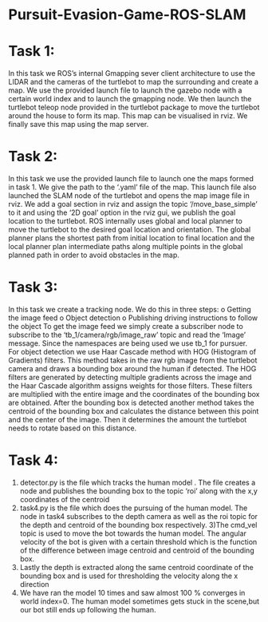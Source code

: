 # Pursuit-Evasion-Game-ROS-SLAM

# Task 1:
In this task we ROS’s internal Gmapping sever client architecture to
use the LIDAR and the cameras of the turtlebot to map the surrounding
and create a map.
We use the provided launch file to launch the gazebo node with a
certain world index and to launch the gmapping node.
We then launch the turtlebot teleop node provided in the turtlebot
package to move the turtlebot around the house to form its map.
This map can be visualised in rviz. We finally save this map using the
map server.

# Task 2:
In this task we use the provided launch file to launch one the maps
formed in task 1. We give the path to the ‘.yaml’ file of the map.
This launch file also launched the SLAM node of the turtlebot and opens
the map image file in rviz. We add a goal section in rviz and assign the
topic ‘/move_base_simple’ to it and using the ‘2D goal’ option in the
rviz gui, we publish the goal location to the turtlebot.
ROS internally uses global and local planner to move the turtlebot to
the desired goal location and orientation. The global planner plans the
shortest path from initial location to final location and the local planner
plan intermediate paths along multiple points in the global planned
path in order to avoid obstacles in the map.

# Task 3:
In this task we create a tracking node. We do this in three steps:
o Getting the image feed
o Object detection
o Publishing driving instructions to follow the object
To get the image feed we simply create a subscriber node to subscribe
to the ‘tb_1/camera/rgb/image_raw’ topic and read the ‘Image’
message. Since the namespaces are being used we use tb_1 for
pursuer.
For object detection we use Haar Cascade method with HOG
(Histogram of Gradients) filters. This method takes in the raw rgb
image from the turtlebot camera and draws a bounding box around the
human if detected.
The HOG filters are generated by detecting multiple gradients across
the image and the Haar Cascade algorithm assigns weights for those
filters. These filters are multiplied with the entire image and the coordinates
of the bounding box are obtained.
After the bounding box is detected another method takes the centroid
of the bounding box and calculates the distance between this point and
the center of the image. Then it determines the amount the turtlebot
needs to rotate based on this distance.

# Task 4:
1) detector.py is the file which tracks the human model . The
file creates a node and publishes the bounding box to the topic
‘roi’ along with the x,y coordinates of the centroid
2) task4.py is the file which does the pursuing of the human
model. The node in task4 subscribes to the depth camera as
well as the roi topic for the depth and centroid of the bounding
box respectively.
3)The cmd_vel topic is used to move the bot towards the
human model. The angular velocity of the bot is given with a
certain threshold which is the function of the difference
between image centroid and centroid of the bounding box.
4) Lastly the depth is extracted along the same centroid
coordinate of the bounding box and is used for thresholding the
velocity along the x direction
5) We have ran the model 10 times and saw almost 100 %
converges in world index=0. The human model sometimes gets
stuck in the scene,but our bot still ends up following the
human.
